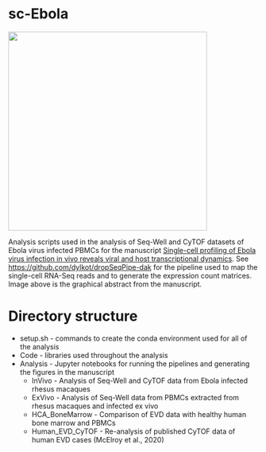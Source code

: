 # sc-Ebola

<img src="https://github.com/dylkot/SC-Ebola/blob/master/Images/graphicalabstract.jpg" width="400"/>





Analysis scripts used in the analysis of Seq-Well and CyTOF datasets of Ebola virus infected PBMCs for the manuscript [Single-cell profiling of Ebola virus infection in vivo reveals viral and host transcriptional dynamics](https://www.sciencedirect.com/science/article/pii/S0092867420313088). See https://github.com/dylkot/dropSeqPipe-dak for the pipeline used to map the  single-cell RNA-Seq reads and to generate the expression count matrices. Image above is the graphical abstract from the manuscript.

# Directory structure
- setup.sh          - commands to create the conda environment used for all of the analysis
- Code              - libraries used throughout the analysis
- Analysis          - Jupyter notebooks for running the pipelines and generating the figures in the manuscript
	- InVivo          - Analysis of Seq-Well and CyTOF data from Ebola infected rhesus macaques
	- ExVivo          - Analysis of Seq-Well data from PBMCs extracted from rhesus macaques and infected ex vivo
	- HCA_BoneMarrow  - Comparison of EVD data with healthy human bone marrow and PBMCs
	- Human_EVD_CyTOF - Re-analysis of published CyTOF data of human EVD cases (McElroy et al., 2020)

